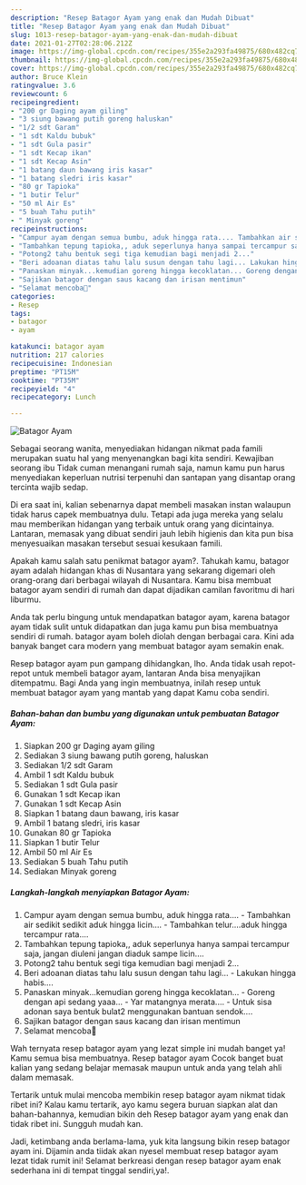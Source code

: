 ```yaml
---
description: "Resep Batagor Ayam yang enak dan Mudah Dibuat"
title: "Resep Batagor Ayam yang enak dan Mudah Dibuat"
slug: 1013-resep-batagor-ayam-yang-enak-dan-mudah-dibuat
date: 2021-01-27T02:28:06.212Z
image: https://img-global.cpcdn.com/recipes/355e2a293fa49875/680x482cq70/batagor-ayam-foto-resep-utama.jpg
thumbnail: https://img-global.cpcdn.com/recipes/355e2a293fa49875/680x482cq70/batagor-ayam-foto-resep-utama.jpg
cover: https://img-global.cpcdn.com/recipes/355e2a293fa49875/680x482cq70/batagor-ayam-foto-resep-utama.jpg
author: Bruce Klein
ratingvalue: 3.6
reviewcount: 6
recipeingredient:
- "200 gr Daging ayam giling"
- "3 siung bawang putih goreng haluskan"
- "1/2 sdt Garam"
- "1 sdt Kaldu bubuk"
- "1 sdt Gula pasir"
- "1 sdt Kecap ikan"
- "1 sdt Kecap Asin"
- "1 batang daun bawang iris kasar"
- "1 batang sledri iris kasar"
- "80 gr Tapioka"
- "1 butir Telur"
- "50 ml Air Es"
- "5 buah Tahu putih"
- " Minyak goreng"
recipeinstructions:
- "Campur ayam dengan semua bumbu, aduk hingga rata.... Tambahkan air sedikit sedikit aduk hingga licin....  Tambahkan telur....aduk hingga tercampur rata...."
- "Tambahkan tepung tapioka,, aduk seperlunya hanya sampai tercampur saja, jangan diuleni jangan diaduk sampe licin...."
- "Potong2 tahu bentuk segi tiga kemudian bagi menjadi 2..."
- "Beri adoanan diatas tahu lalu susun dengan tahu lagi... Lakukan hingga habis...."
- "Panaskan minyak...kemudian goreng hingga kecoklatan... Goreng dengan api sedang yaaa... Yar matangnya merata.... Untuk sisa adonan saya bentuk bulat2 menggunakan bantuan sendok...."
- "Sajikan batagor dengan saus kacang dan irisan mentimun"
- "Selamat mencoba🥰"
categories:
- Resep
tags:
- batagor
- ayam

katakunci: batagor ayam 
nutrition: 217 calories
recipecuisine: Indonesian
preptime: "PT15M"
cooktime: "PT35M"
recipeyield: "4"
recipecategory: Lunch

---
```



![Batagor Ayam](https://img-global.cpcdn.com/recipes/355e2a293fa49875/680x482cq70/batagor-ayam-foto-resep-utama.jpg)

Sebagai seorang wanita, menyediakan hidangan nikmat pada famili merupakan suatu hal yang menyenangkan bagi kita sendiri. Kewajiban seorang ibu Tidak cuman menangani rumah saja, namun kamu pun harus menyediakan keperluan nutrisi terpenuhi dan santapan yang disantap orang tercinta wajib sedap.

Di era  saat ini, kalian sebenarnya dapat membeli masakan instan walaupun tidak harus capek membuatnya dulu. Tetapi ada juga mereka yang selalu mau memberikan hidangan yang terbaik untuk orang yang dicintainya. Lantaran, memasak yang dibuat sendiri jauh lebih higienis dan kita pun bisa menyesuaikan masakan tersebut sesuai kesukaan famili. 



Apakah kamu salah satu penikmat batagor ayam?. Tahukah kamu, batagor ayam adalah hidangan khas di Nusantara yang sekarang digemari oleh orang-orang dari berbagai wilayah di Nusantara. Kamu bisa membuat batagor ayam sendiri di rumah dan dapat dijadikan camilan favoritmu di hari liburmu.

Anda tak perlu bingung untuk mendapatkan batagor ayam, karena batagor ayam tidak sulit untuk didapatkan dan juga kamu pun bisa membuatnya sendiri di rumah. batagor ayam boleh diolah dengan berbagai cara. Kini ada banyak banget cara modern yang membuat batagor ayam semakin enak.

Resep batagor ayam pun gampang dihidangkan, lho. Anda tidak usah repot-repot untuk membeli batagor ayam, lantaran Anda bisa menyajikan ditempatmu. Bagi Anda yang ingin membuatnya, inilah resep untuk membuat batagor ayam yang mantab yang dapat Kamu coba sendiri.

<!--inarticleads1-->

##### Bahan-bahan dan bumbu yang digunakan untuk pembuatan Batagor Ayam:

1. Siapkan 200 gr Daging ayam giling
1. Sediakan 3 siung bawang putih goreng, haluskan
1. Sediakan 1/2 sdt Garam
1. Ambil 1 sdt Kaldu bubuk
1. Sediakan 1 sdt Gula pasir
1. Gunakan 1 sdt Kecap ikan
1. Gunakan 1 sdt Kecap Asin
1. Siapkan 1 batang daun bawang, iris kasar
1. Ambil 1 batang sledri, iris kasar
1. Gunakan 80 gr Tapioka
1. Siapkan 1 butir Telur
1. Ambil 50 ml Air Es
1. Sediakan 5 buah Tahu putih
1. Sediakan  Minyak goreng




<!--inarticleads2-->

##### Langkah-langkah menyiapkan Batagor Ayam:

1. Campur ayam dengan semua bumbu, aduk hingga rata.... - Tambahkan air sedikit sedikit aduk hingga licin....  - Tambahkan telur....aduk hingga tercampur rata....
1. Tambahkan tepung tapioka,, aduk seperlunya hanya sampai tercampur saja, jangan diuleni jangan diaduk sampe licin....
1. Potong2 tahu bentuk segi tiga kemudian bagi menjadi 2...
1. Beri adoanan diatas tahu lalu susun dengan tahu lagi... - Lakukan hingga habis....
1. Panaskan minyak...kemudian goreng hingga kecoklatan... - Goreng dengan api sedang yaaa... - Yar matangnya merata.... - Untuk sisa adonan saya bentuk bulat2 menggunakan bantuan sendok....
1. Sajikan batagor dengan saus kacang dan irisan mentimun
1. Selamat mencoba🥰




Wah ternyata resep batagor ayam yang lezat simple ini mudah banget ya! Kamu semua bisa membuatnya. Resep batagor ayam Cocok banget buat kalian yang sedang belajar memasak maupun untuk anda yang telah ahli dalam memasak.

Tertarik untuk mulai mencoba membikin resep batagor ayam nikmat tidak ribet ini? Kalau kamu tertarik, ayo kamu segera buruan siapkan alat dan bahan-bahannya, kemudian bikin deh Resep batagor ayam yang enak dan tidak ribet ini. Sungguh mudah kan. 

Jadi, ketimbang anda berlama-lama, yuk kita langsung bikin resep batagor ayam ini. Dijamin anda tiidak akan nyesel membuat resep batagor ayam lezat tidak rumit ini! Selamat berkreasi dengan resep batagor ayam enak sederhana ini di tempat tinggal sendiri,ya!.

